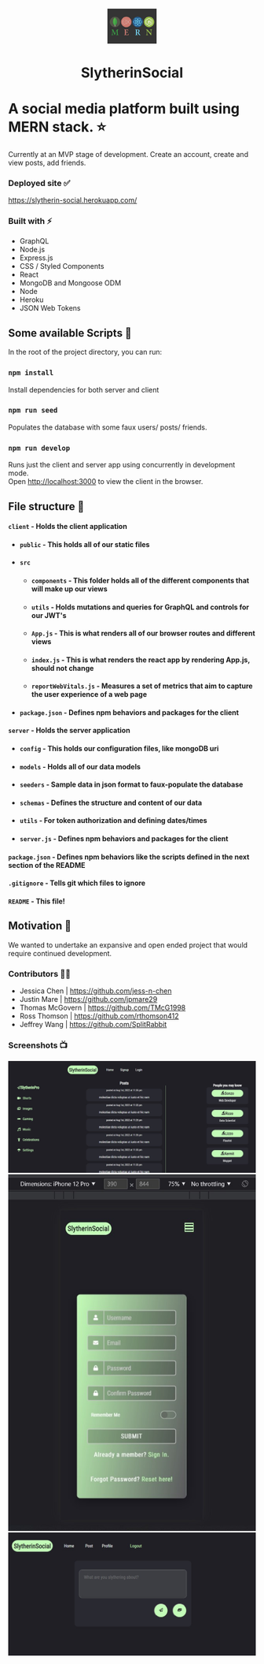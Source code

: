 <p align="center">
    <img src="./client/images/MERN.png" alt="mern" width="100" />
</p>
<h1 align="center">SlytherinSocial</h1>

# A social media platform built using MERN stack. ⭐

Currently at an MVP stage of development. Create an account, create and view posts, add friends.

### Deployed site ✅
https://slytherin-social.herokuapp.com/

### Built with ⚡

-  GraphQL
-  Node.js
-  Express.js
-  CSS / Styled Components
-  React
-  MongoDB and Mongoose ODM
-  Node
-  Heroku
-  JSON Web Tokens

## Some available Scripts 🧬

In the root of the project directory, you can run:

### `npm install`
Install dependencies for both server and client<br>

### `npm run seed`
Populates the database with some faux users/ posts/ friends.<br>

### `npm run develop`

Runs just the client and server app using concurrently in development mode.<br>
Open [http://localhost:3000](http://localhost:3000) to view the client in the browser.


## File structure 🌿
#### `client` - Holds the client application
- #### `public` - This holds all of our static files
- #### `src`
    - #### `components` - This folder holds all of the different components that will make up our views
    - #### `utils` - Holds mutations and queries for GraphQL and controls for our JWT's
    - #### `App.js` - This is what renders all of our browser routes and different views
    - #### `index.js` - This is what renders the react app by rendering App.js, should not change
    - #### `reportWebVitals.js` - Measures a set of metrics that aim to capture the user experience of a web page
- #### `package.json` - Defines npm behaviors and packages for the client
#### `server` - Holds the server application
- #### `config` - This holds our configuration files, like mongoDB uri
- #### `models` - Holds all of our data models
- #### `seeders` - Sample data in json format to faux-populate the database
- #### `schemas` - Defines the structure and content of our data
- #### `utils` - For token authorization and defining dates/times
- #### `server.js` - Defines npm behaviors and packages for the client
#### `package.json` - Defines npm behaviors like the scripts defined in the next section of the README
#### `.gitignore` - Tells git which files to ignore
#### `README` - This file!


## Motivation 🌻

We wanted to undertake an expansive and open ended project that would require continued development.

### Contributors 👨‍💻
- Jessica Chen | https://github.com/jess-n-chen
- Justin Mare | https://github.com/jpmare29
- Thomas McGovern | https://github.com/TMcG1998
- Ross Thomson | https://github.com/rthomson412
- Jeffrey Wang | https://github.com/SplitRabbit

### Screenshots 📺
![Screenshot1](./client/images/ss1.jpg)
![Screenshot2](./client/images/ss2.jpg)
![Screenshot3](./client/images/ss3.jpg)




